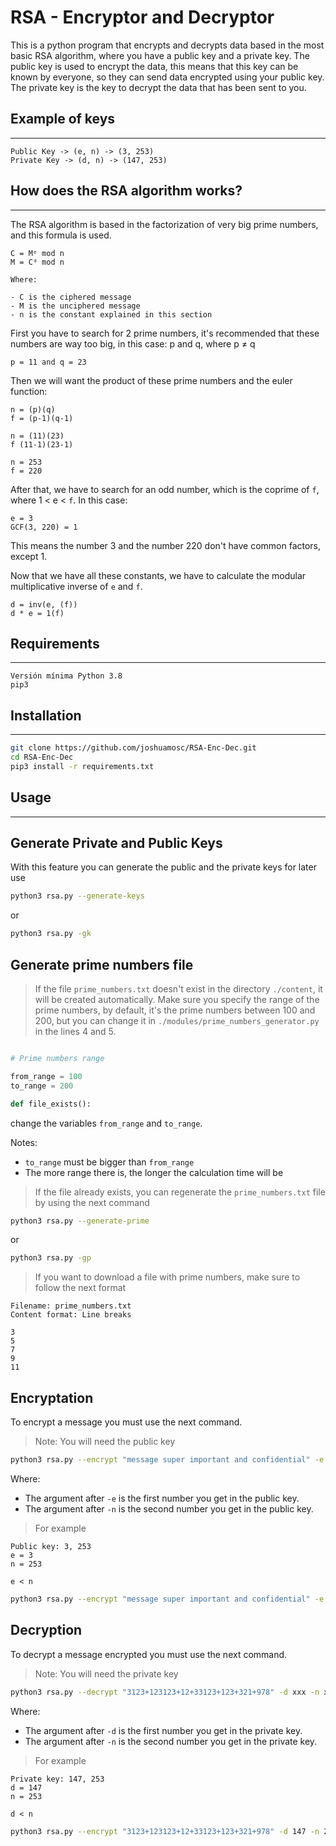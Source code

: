 # RSA - Encryptor and Decryptor

This is a python program that encrypts and decrypts data based in the most basic RSA algorithm, where you have a public key and a private key. The public key is used to encrypt the data, this means that this key can be known by everyone, so they can send data encrypted using your public key. The private key is the key to decrypt the data that has been sent to you.

## Example of keys 
***

```
Public Key -> (e, n) -> (3, 253)
Private Key -> (d, n) -> (147, 253)
```

## How does the RSA algorithm works?
***

The RSA algorithm is based in the factorization of very big prime numbers, and this formula is used.

```
C = Mᵉ mod n
M = Cᵈ mod n

Where:

- C is the ciphered message
- M is the unciphered message
- n is the constant explained in this section
```

First you have to search for 2 prime numbers, it's recommended that these numbers are way too big, in this case: p and q, where p ≠ q

``
p = 11 and q = 23
``

Then we will want the product of these prime numbers and the euler function:

```
n = (p)(q)
f = (p-1)(q-1)

n = (11)(23)
f (11-1)(23-1)

n = 253
f = 220
```

After that, we have to search for an odd number, which is the coprime of ``f``, where 1 < e < ``f``. In this case:

```
e = 3
GCF(3, 220) = 1
```

This means the number 3 and the number 220 don't have common factors, except 1.

Now that we have all these constants, we have to calculate the modular multiplicative inverse of ``e`` and ``f``.

```
d = inv(e, (f))
d * e = 1(f)
```

## Requirements
***

```
Versión mínima Python 3.8
pip3
```

## Installation
***

```sh
git clone https://github.com/joshuamosc/RSA-Enc-Dec.git
cd RSA-Enc-Dec
pip3 install -r requirements.txt
```

## Usage
***

## Generate Private and Public Keys

With this feature you can generate the public and the private keys for later use

```sh
python3 rsa.py --generate-keys
```

or

```sh
python3 rsa.py -gk
```

## Generate prime numbers file

>If the file `prime_numbers.txt` doesn't exist in the directory `./content`, it will be created automatically. Make sure you specify the range of the prime numbers, by default, it's the prime numbers between 100 and 200, but you can change it in `./modules/prime_numbers_generator.py` in the lines 4 and 5.

```python

# Prime numbers range

from_range = 100
to_range = 200

def file_exists():
```

change the variables `from_range` and `to_range`. 

Notes:
 - `to_range` must be bigger than `from_range`
 - The more range there is, the longer the calculation time will be

> If the file already exists, you can regenerate the `prime_numbers.txt` file by using the next command 

```sh
python3 rsa.py --generate-prime
```
or
```sh
python3 rsa.py -gp
```
> If you want to download a file with prime numbers, make sure to follow the next format

```
Filename: prime_numbers.txt
Content format: Line breaks

3
5
7
9
11

```

## Encryptation

To encrypt a message you must use the next command.

> Note: You will need the public key

```sh
python3 rsa.py --encrypt "message super important and confidential" -e xxx -n xxx
```

Where:
- The argument after `-e` is the first number you get in the public key.
- The argument after `-n` is the second number you get in the public key.

> For example
```
Public key: 3, 253
e = 3
n = 253

e < n
```
```sh
python3 rsa.py --encrypt "message super important and confidential" -e 3 -n 253
```

## Decryption

To decrypt a message encrypted you must use the next command.

> Note: You will need the private key

```sh
python3 rsa.py --decrypt "3123+123123+12+33123+123+321+978" -d xxx -n xxx
```

Where:
- The argument after `-d` is the first number you get in the private key.
- The argument after `-n` is the second number you get in the private key.

> For example
```
Private key: 147, 253
d = 147
n = 253

d < n
```
```sh
python3 rsa.py --encrypt "3123+123123+12+33123+123+321+978" -d 147 -n 253
```
